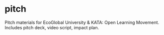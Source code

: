 # pitch
Pitch materials for EcoGlobal University &amp; KATA: Open Learning Movement. Includes pitch deck, video script, impact plan.
